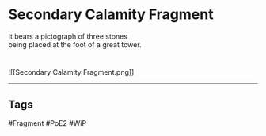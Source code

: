 # Secondary Calamity Fragment
It bears a pictograph of three stones  
being placed at the foot of a great tower.

#
![[Secondary Calamity Fragment.png]]

---
## Tags
#Fragment 
#PoE2 
#WiP 